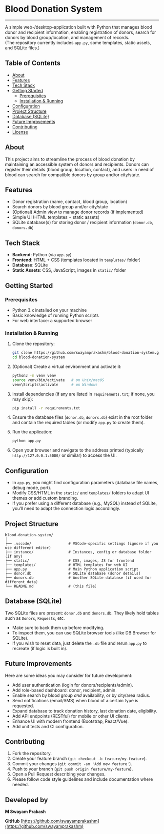 

# Blood Donation System

---

A simple web-/desktop-application built with Python that manages blood donor and recipient information, enabling registration of donors, search for donors by blood group/location, and management of records.  
(The repository currently includes `app.py`, some templates, static assets, and SQLite files.)

## Table of Contents
- [About](#about)  
- [Features](#features)  
- [Tech Stack](#tech-stack)  
- [Getting Started](#getting-started)  
  - [Prerequisites](#prerequisites)  
  - [Installation & Running](#installation--running)  
- [Configuration](#configuration)  
- [Project Structure](#project-structure)  
- [Database (SQLite)](#database-sqlite)  
- [Future Improvements](#future-improvements)  
- [Contributing](#contributing)  
- [License](#license)

## About  
This project aims to streamline the process of blood donation by maintaining an accessible system of donors and recipients. Donors can register their details (blood group, location, contact), and users in need of blood can search for compatible donors by group and/or city/state.

## Features  
- Donor registration (name, contact, blood group, location)  
- Search donors by blood group and/or city/state  
- (Optional) Admin view to manage donor records (if implemented)  
- Simple UI (HTML templates + static assets)  
- SQLite database(s) for storing donor / recipient information (`donor.db`, `donors.db`)  

## Tech Stack  
- **Backend**: Python (via `app.py`)  
- **Frontend**: HTML + CSS (templates located in `templates/` folder)  
- **Database**: SQLite  
- **Static Assets**: CSS, JavaScript, images in `static/` folder  

## Getting Started  
### Prerequisites  
- Python 3.x installed on your machine  
- Basic knowledge of running Python scripts  
- For web interface: a supported browser  

### Installation & Running  
1. Clone the repository:  
   ```bash
   git clone https://github.com/swayamprakashm/blood-donation-system.git
   cd blood-donation-system
   ```
2. (Optional) Create a virtual environment and activate it:

   ```bash
   python3 -m venv venv
   source venv/bin/activate   # on Unix/macOS  
   venv\Scripts\activate      # on Windows
   ```
3. Install dependencies (if any are listed in `requirements.txt`; if none, you may skip):

   ```bash
   pip install -r requirements.txt
   ```
4. Ensure the database files (`donor.db`, `donors.db`) exist in the root folder and contain the required tables (or modify `app.py` to create them).
5. Run the application:

   ```bash
   python app.py
   ```
6. Open your browser and navigate to the address printed (typically `http://127.0.0.1:5000/` or similar) to access the UI.

## Configuration

* In `app.py`, you might find configuration parameters (database file names, debug mode, port).
* Modify CSS/HTML in the `static/` and `templates/` folders to adapt UI themes or add custom branding.
* If you prefer using a different database (e.g., MySQL) instead of SQLite, you’ll need to adapt the connection logic accordingly.

## Project Structure

```
blood-donation-system/
│
├── .vscode/                 # VSCode-specific settings (ignore if you use different editor)
├── instance/                # Instances, config or database folder (if any)
├── static/                  # CSS, images, JS for frontend
├── templates/               # HTML templates for web UI
├── app.py                   # Main Python application script
├── donor.db                 # SQLite database (donor details)
├── donors.db                # Another SQLite database (if used for different data)
└── README.md                # (this file)
```

## Database (SQLite)

Two SQLite files are present: `donor.db` and `donors.db`. They likely hold tables such as `Donors`, `Requests`, etc.

* Make sure to back them up before modifying.
* To inspect them, you can use SQLite browser tools (like DB Browser for SQLite).
* If you wish to reset data, just delete the `.db` file and rerun `app.py` to recreate (if logic is built in).

## Future Improvements

Here are some ideas you may consider for future development:

* Add user authentication (login for donors/recipients/admin).
* Add role-based dashboard: donor, recipient, admin.
* Enable search by blood group *and* availability, or by city/area radius.
* Send notifications (email/SMS) when blood of a certain type is requested.
* Expand database to track donation history, last donation date, eligibility.
* Add API endpoints (RESTful) for mobile or other UI clients.
* Enhance UI with modern frontend (Bootstrap, React/Vue).
* Add unit tests and CI configuration.

## Contributing

1. Fork the repository.
2. Create your feature branch (`git checkout -b feature/my-feature`).
3. Commit your changes (`git commit -am 'Add new feature'`).
4. Push to your branch (`git push origin feature/my-feature`).
5. Open a Pull Request describing your changes.
6. Please follow code style guidelines and include documentation where needed.

## Developed by
**M Swayam Prakash**

**GitHub** [https://github.com/swayamprakashm](https://github.com/swayamprakashm)




